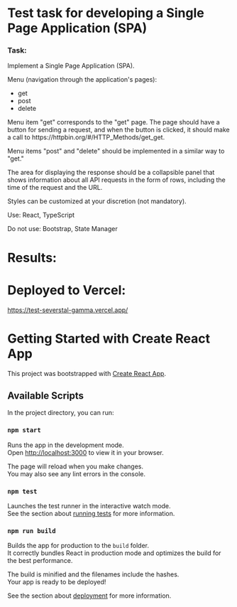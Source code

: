 # Test task for developing a Single Page Application (SPA)

<h3>Task:</h3>
<p>Implement a Single Page Application (SPA).</p>
<p>Menu (navigation through the application's pages):</p>
<ul>
<li>get</li>
<li>post</li>
<li>delete</li>
</ul>
<p>Menu item "get" corresponds to the "get" page. The page should have a button for sending a request, and when the button is clicked, it should make a call to https://httpbin.org/#/HTTP_Methods/get_get.</p>
<p>Menu items "post" and "delete" should be implemented in a similar way to "get."</p>
<p>The area for displaying the response should be a collapsible panel that shows information about all API requests in the form of rows, including the time of the request and the URL.</p>
<p>Styles can be customized at your discretion (not mandatory).</p>
<p>Use: React, TypeScript</p>
<p>Do not use: Bootstrap, State Manager</p>

# Results:

# Deployed to Vercel: 

https://test-severstal-gamma.vercel.app/

# Getting Started with Create React App

This project was bootstrapped with [Create React App](https://github.com/facebook/create-react-app).

## Available Scripts

In the project directory, you can run:

### `npm start`

Runs the app in the development mode.\
Open [http://localhost:3000](http://localhost:3000) to view it in your browser.

The page will reload when you make changes.\
You may also see any lint errors in the console.

### `npm test`

Launches the test runner in the interactive watch mode.\
See the section about [running tests](https://facebook.github.io/create-react-app/docs/running-tests) for more information.

### `npm run build`

Builds the app for production to the `build` folder.\
It correctly bundles React in production mode and optimizes the build for the best performance.

The build is minified and the filenames include the hashes.\
Your app is ready to be deployed!

See the section about [deployment](https://facebook.github.io/create-react-app/docs/deployment) for more information.

